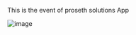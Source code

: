 This is the event of proseth solutions App


![image](https://github.com/user-attachments/assets/d6be37db-85be-4769-9e25-ae7ac65127aa)
